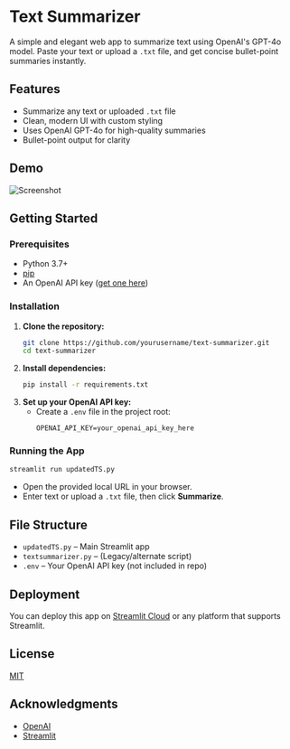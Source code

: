 # Text Summarizer

A simple and elegant web app to summarize text using OpenAI's GPT-4o model. Paste your text or upload a `.txt` file, and get concise bullet-point summaries instantly.

## Features
- Summarize any text or uploaded `.txt` file
- Clean, modern UI with custom styling
- Uses OpenAI GPT-4o for high-quality summaries
- Bullet-point output for clarity

## Demo
![Screenshot](screenshot.png) <!-- Add a screenshot if available -->

## Getting Started

### Prerequisites
- Python 3.7+
- [pip](https://pip.pypa.io/en/stable/)
- An OpenAI API key ([get one here](https://platform.openai.com/account/api-keys))

### Installation
1. **Clone the repository:**
   ```bash
   git clone https://github.com/yourusername/text-summarizer.git
   cd text-summarizer
   ```
2. **Install dependencies:**
   ```bash
   pip install -r requirements.txt
   ```
3. **Set up your OpenAI API key:**
   - Create a `.env` file in the project root:
     ```env
     OPENAI_API_KEY=your_openai_api_key_here
     ```

### Running the App
```bash
streamlit run updatedTS.py
```

- Open the provided local URL in your browser.
- Enter text or upload a `.txt` file, then click **Summarize**.

## File Structure
- `updatedTS.py` – Main Streamlit app
- `textsummarizer.py` – (Legacy/alternate script)
- `.env` – Your OpenAI API key (not included in repo)

## Deployment
You can deploy this app on [Streamlit Cloud](https://streamlit.io/cloud) or any platform that supports Streamlit.

## License
[MIT](LICENSE)

## Acknowledgments
- [OpenAI](https://openai.com/)
- [Streamlit](https://streamlit.io/) 